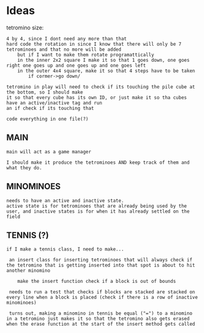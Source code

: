 # Ideas

tetromino size:
    
    4 by 4, since I dont need any more than that
    hard code the rotation in since I know that there will only be 7 tetrominoes and that no more will be added
        but if I want to make them rotate programattically
        in the inner 2x2 square I make it so that 1 goes down, one goes right one goes up and one goes up and one goes left
        in the outer 4x4 square, make it so that 4 steps have to be taken
            if cormer->go down/

    tetromino in play will need to check if its touching the pile cube at the bottom, so I should make
    it so that every cube has its own ID, or just make it so tha cubes have an active/inactive tag and run
    an if check if its touching that

    code everything in one file(?)

## MAIN
    
    main will act as a game manager

    I should make it produce the tetrominoes AND keep track of them and what they do.

## MINOMINOES

    needs to have an active and inactive state.
    active state is for tetrominoes that are already being used by the user, and inactive states is for when it has already settled on the field


## TENNIS (?)
    
    if I make a tennis class, I need to make...
    
     an insert class for inserting tetrominoes that will always check if the tetromino that is getting inserted into that spot is about to hit another minomino

        make the insert function check if a block is out of bounds

     needs to run a test that checks if blocks are stacked are stacked on every line when a block is placed (check if there is a row of inactive minominoes)

     turns out, making a minomino in tennis be equal ("=") to a minomino in a tetromino just makes it so that the tetromino also gets erased when the erase function at the start of the insert method gets called

    